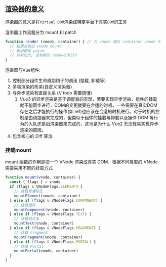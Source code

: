 ## [渲染器的意义](http://hcysun.me/vue-design/zh/renderer.html)

渲染器的意义是将`Virtual DOM`渲染成特定平台下真实`DOM`的工具

渲染器工作流程分为 mount 和 patch

```js
function render (vnode, container) { // 久 vnode 通过 container.vnode 引用然后对比
  // 如果没有旧 vnode mount
  // 新旧都有 patch
  // 只有旧的, 没有新的 removeChild
}
```

渲染器与Vue组件:

1. 控制部分组件生命周期钩子的调用 (挂载, 卸载等)
2. 多端渲染的桥梁(自定义渲染器)
3. 与异步渲染有直接关系 (// todo 需要搞懂)
   1. Vue3 的异步渲染是基于调度器的实现，若要实现异步渲染，组件的挂载就不能同步进行，DOM的变更就要在合适的时机，一些需要在真实DOM存在之后才能执行的操作(如 ref)也应该在合适的时机进行。对于时机的控制是由调度器来完成的，但类似于组件的挂载与卸载以及操作 DOM 等行为的入队还是由渲染器来完成的，这也是为什么 Vue2 无法轻易实现异步渲染的原因。
4. 包含核心的 Diff 算法

### 挂载mount

mount 函数的作用是把一个 VNode 渲染成真实 DOM，根据不同类型的 VNode 需要采用不同的挂载方式

```js
function mount(vnode, container) {
  const { flags } = vnode
  if (flags & VNodeFlags.ELEMENT) {
    // 挂载普通标签
    mountElement(vnode, container)
  } else if (flags & VNodeFlags.COMPONENT) {
    // 挂载组件
    mountComponent(vnode, container)
  } else if (flags & VNodeFlags.TEXT) {
    // 挂载纯文本
    mountText(vnode, container)
  } else if (flags & VNodeFlags.FRAGMENT) {
    // 挂载 Fragment
    mountFragment(vnode, container)
  } else if (flags & VNodeFlags.PORTAL) {
    // 挂载 Portal
    mountPortal(vnode, container)
  }
}
```
